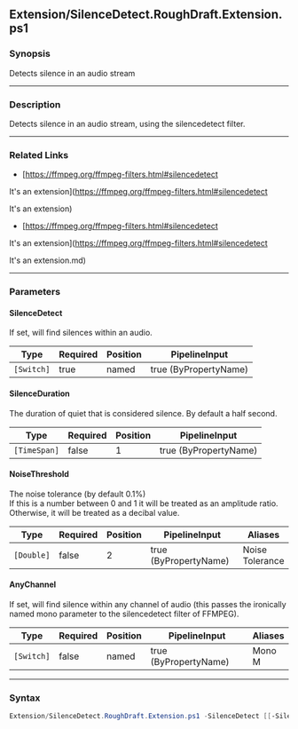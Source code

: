 Extension/SilenceDetect.RoughDraft.Extension.ps1
------------------------------------------------




### Synopsis
Detects silence in an audio stream



---


### Description

Detects silence in an audio stream, using the silencedetect filter.



---


### Related Links
* [https://ffmpeg.org/ffmpeg-filters.html#silencedetect

It's an extension](https://ffmpeg.org/ffmpeg-filters.html#silencedetect

It's an extension)



* [https://ffmpeg.org/ffmpeg-filters.html#silencedetect

It's an extension](https://ffmpeg.org/ffmpeg-filters.html#silencedetect

It's an extension.md)





---


### Parameters
#### **SilenceDetect**

If set, will find silences within an audio.






|Type      |Required|Position|PipelineInput        |
|----------|--------|--------|---------------------|
|`[Switch]`|true    |named   |true (ByPropertyName)|



#### **SilenceDuration**

The duration of quiet that is considered silence.  By default a half second.






|Type        |Required|Position|PipelineInput        |
|------------|--------|--------|---------------------|
|`[TimeSpan]`|false   |1       |true (ByPropertyName)|



#### **NoiseThreshold**

The noise tolerance (by default 0.1%)  
If this is a number between 0 and 1 it will be treated as an amplitude ratio.
Otherwise, it will be treated as a decibal value.






|Type      |Required|Position|PipelineInput        |Aliases            |
|----------|--------|--------|---------------------|-------------------|
|`[Double]`|false   |2       |true (ByPropertyName)|Noise<br/>Tolerance|



#### **AnyChannel**

If set, will find silence within any channel of audio 
(this passes the ironically named mono parameter to the silencedetect filter of FFMPEG).






|Type      |Required|Position|PipelineInput        |Aliases   |
|----------|--------|--------|---------------------|----------|
|`[Switch]`|false   |named   |true (ByPropertyName)|Mono<br/>M|





---


### Syntax
```PowerShell
Extension/SilenceDetect.RoughDraft.Extension.ps1 -SilenceDetect [[-SilenceDuration] <TimeSpan>] [[-NoiseThreshold] <Double>] [-AnyChannel] [<CommonParameters>]
```
